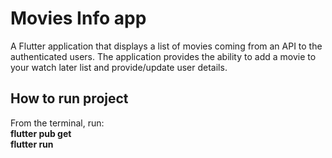 # Movies Info app
A Flutter application that displays a list of movies coming from an API to the authenticated users. The application provides the ability to 
add a movie to your watch later list and provide/update user details.


## How to run project
From the terminal, run: <br />
**flutter pub get** <br />
**flutter run** <br />






